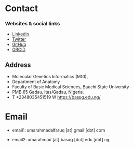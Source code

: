# Contact

### Websites & social links
- [LinkedIn](https://www.linkedin.com/in/babasaraki/)
- [Twitter](https://twitter.com/babasaraky)
- [GitHub](https://github.com/babasaraki)
- [ORCID](https://orcid.org/0000-0002-3216-5171)

## Address
- Molecular Genetics Informatics (MGI), 
- Department of Anatomy
- Faculty of Basic Medical Sciences, Bauchi State University
- PMB 65 Gadau, Itas/Gadau, Nigeria.
- T +2348035451519  W https://basug.edu.ng/

# Email
- email1: umarahmadalfaruq [at] gmail [dot] com

- email2: umarahmad [at] basug [dot] edu [dot] ng
